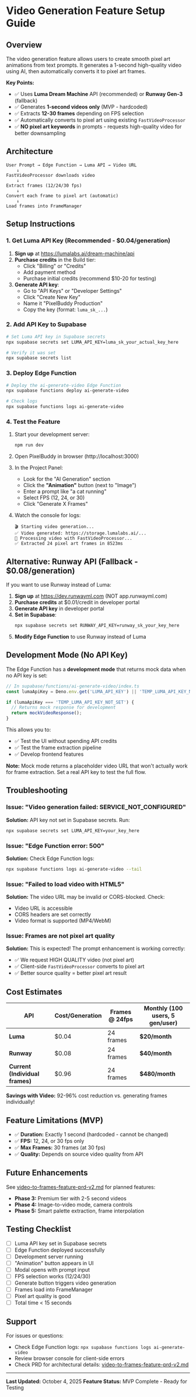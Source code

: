 # Video Generation Feature Setup Guide

## Overview

The video generation feature allows users to create smooth pixel art animations from text prompts. It generates a 1-second high-quality video using AI, then automatically converts it to pixel art frames.

**Key Points:**
- ✅ Uses **Luma Dream Machine** API (recommended) or **Runway Gen-3** (fallback)
- ✅ Generates **1-second videos only** (MVP - hardcoded)
- ✅ Extracts **12-30 frames** depending on FPS selection
- ✅ Automatically converts to pixel art using existing `FastVideoProcessor`
- ✅ **NO pixel art keywords** in prompts - requests high-quality video for better downsampling

## Architecture

```
User Prompt → Edge Function → Luma API → Video URL
    ↓
FastVideoProcessor downloads video
    ↓
Extract frames (12/24/30 fps)
    ↓
Convert each frame to pixel art (automatic)
    ↓
Load frames into FrameManager
```

## Setup Instructions

### 1. Get Luma API Key (Recommended - $0.04/generation)

1. **Sign up** at https://lumalabs.ai/dream-machine/api
2. **Purchase credits** in the Build tier:
   - Click "Billing" or "Credits"
   - Add payment method
   - Purchase initial credits (recommend $10-20 for testing)
3. **Generate API key**:
   - Go to "API Keys" or "Developer Settings"
   - Click "Create New Key"
   - Name it "PixelBuddy Production"
   - Copy the key (format: `luma_sk_...`)

### 2. Add API Key to Supabase

```bash
# Set Luma API key in Supabase secrets
npx supabase secrets set LUMA_API_KEY=luma_sk_your_actual_key_here

# Verify it was set
npx supabase secrets list
```

### 3. Deploy Edge Function

```bash
# Deploy the ai-generate-video Edge Function
npx supabase functions deploy ai-generate-video

# Check logs
npx supabase functions logs ai-generate-video
```

### 4. Test the Feature

1. Start your development server:
   ```bash
   npm run dev
   ```

2. Open PixelBuddy in browser (http://localhost:3000)

3. In the Project Panel:
   - Look for the "AI Generation" section
   - Click the **"Animation"** button (next to "Image")
   - Enter a prompt like "a cat running"
   - Select FPS (12, 24, or 30)
   - Click "Generate X Frames"

4. Watch the console for logs:
   ```
   🎬 Starting video generation...
   ✅ Video generated: https://storage.lumalabs.ai/...
   🔄 Processing video with FastVideoProcessor...
   ✅ Extracted 24 pixel art frames in 8523ms
   ```

## Alternative: Runway API (Fallback - $0.08/generation)

If you want to use Runway instead of Luma:

1. **Sign up** at https://dev.runwayml.com (NOT app.runwayml.com)
2. **Purchase credits** at $0.01/credit in developer portal
3. **Generate API key** in developer portal
4. **Set in Supabase**:
   ```bash
   npx supabase secrets set RUNWAY_API_KEY=runway_sk_your_key_here
   ```
5. **Modify Edge Function** to use Runway instead of Luma

## Development Mode (No API Key)

The Edge Function has a **development mode** that returns mock data when no API key is set:

```typescript
// In supabase/functions/ai-generate-video/index.ts
const lumaApiKey = Deno.env.get('LUMA_API_KEY') || 'TEMP_LUMA_API_KEY_NOT_SET';

if (lumaApiKey === 'TEMP_LUMA_API_KEY_NOT_SET') {
  // Returns mock response for development
  return mockVideoResponse();
}
```

This allows you to:
- ✅ Test the UI without spending API credits
- ✅ Test the frame extraction pipeline
- ✅ Develop frontend features

**Note:** Mock mode returns a placeholder video URL that won't actually work for frame extraction. Set a real API key to test the full flow.

## Troubleshooting

### Issue: "Video generation failed: SERVICE_NOT_CONFIGURED"
**Solution:** API key not set in Supabase secrets. Run:
```bash
npx supabase secrets set LUMA_API_KEY=your_key_here
```

### Issue: "Edge Function error: 500"
**Solution:** Check Edge Function logs:
```bash
npx supabase functions logs ai-generate-video --tail
```

### Issue: "Failed to load video with HTML5"
**Solution:** The video URL may be invalid or CORS-blocked. Check:
- Video URL is accessible
- CORS headers are set correctly
- Video format is supported (MP4/WebM)

### Issue: Frames are not pixel art quality
**Solution:** This is expected! The prompt enhancement is working correctly:
- ✅ We request HIGH QUALITY video (not pixel art)
- ✅ Client-side `FastVideoProcessor` converts to pixel art
- ✅ Better source quality = better pixel art result

## Cost Estimates

| API | Cost/Generation | Frames @ 24fps | Monthly (100 users, 5 gen/user) |
|-----|----------------|----------------|----------------------------------|
| **Luma** | $0.04 | 24 frames | **$20/month** |
| **Runway** | $0.08 | 24 frames | **$40/month** |
| **Current (Individual frames)** | $0.96 | 24 frames | **$480/month** |

**Savings with Video:** 92-96% cost reduction vs. generating frames individually!

## Feature Limitations (MVP)

- ✅ **Duration:** Exactly 1 second (hardcoded - cannot be changed)
- ✅ **FPS:** 12, 24, or 30 fps only
- ✅ **Max Frames:** 30 frames (at 30 fps)
- ✅ **Quality:** Depends on source video quality from API

## Future Enhancements

See [video-to-frames-feature-prd-v2.md](./video-to-frames-feature-prd-v2.md) for planned features:

- **Phase 3:** Premium tier with 2-5 second videos
- **Phase 4:** Image-to-video mode, camera controls
- **Phase 5:** Smart palette extraction, frame interpolation

## Testing Checklist

- [ ] Luma API key set in Supabase secrets
- [ ] Edge Function deployed successfully
- [ ] Development server running
- [ ] "Animation" button appears in UI
- [ ] Modal opens with prompt input
- [ ] FPS selection works (12/24/30)
- [ ] Generate button triggers video generation
- [ ] Frames load into FrameManager
- [ ] Pixel art quality is good
- [ ] Total time < 15 seconds

## Support

For issues or questions:
- Check Edge Function logs: `npx supabase functions logs ai-generate-video`
- Review browser console for client-side errors
- Check PRD for architectural details: [video-to-frames-feature-prd-v2.md](./video-to-frames-feature-prd-v2.md)

---

**Last Updated:** October 4, 2025
**Feature Status:** MVP Complete - Ready for Testing
